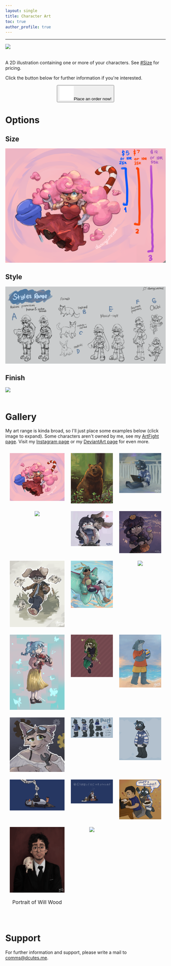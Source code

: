 ```yaml
---
layout: single
title: Character Art
toc: true
author_profile: true
---
```


<style>

.container {
  display: grid;
  grid-template-columns: auto auto auto;
  padding: 4px;
}
.container > div {
  background-color: none;
  border: none;
  padding: 10px;
  font-size: 16px;
  text-align: center;
}

</style>

---

<div><a href="examples/work/21.png"><img src="examples/work/21.png"></a></div>

<br>

A 2D illustration containing one or more of your characters. See [#Size](#size) for pricing.

Click the button below for further information if you're interested.

<p style="text-align: center"><a href="form"><button class="fancybutton"><img src="btn.png" height=45px width=45px style="box-shadow: none">Place an order now!</button></a></p>



# Options


## Size


<div><a href="examples/size.png"><img src="examples/size.png"></a></div>

## Style


<div><a href="examples/style.png"><img src="examples/style.png"></a></div>


## Finish

<div><a href="examples/finish.png"><img src="examples/finish.png"></a></div>


<br>

<h1>Gallery</h1>


My art range is kinda broad, so I'll just place some examples below (click image to expand). Some characters aren't owned by me, see my [ArtFight page](https://artfight.net/~Daringcuteseal). Visit my [Instagram page](https://instagram.com/daringcuteseal) or my [DeviantArt page](http://deviantart.com/) for even more.

 <div class="container">
    <div><a href="examples/work/1.png"><img src="examples/work/1.png"></a></div>
    <div><a href="examples/work/2.png"><img src="examples/work/2.png"></a></div>
    <div><a href="examples/work/3.png"><img src="examples/work/3.png"></a></div>
    <div><a href="examples/work/20.png"><img src="examples/work/20.png"></a></div>
    <div><a href="examples/work/4.png"><img src="examples/work/4.png"></a></div>
    <div><a href="examples/work/5.png"><img src="examples/work/5.png"></a></div>
    <div><a href="examples/work/6.png"><img src="examples/work/6.png"></a></div>
    <div><a href="examples/work/7.png"><img src="examples/work/7.png"></a></div>
    <div><a href="examples/work/8.png"><img src="examples/work/8.png"></a></div>
    <div><a href="examples/work/9.png"><img src="examples/work/9.png"></a></div>
    <div><a href="examples/work/10.png"><img src="examples/work/10.png"></a></div>
    <div><a href="examples/work/11.png"><img src="examples/work/11.png"></a></div>
    <div><a href="examples/work/12.png"><img src="examples/work/12.png"></a></div>
    <div><a href="examples/work/13.png"><img src="examples/work/13.png"></a></div>
    <div><a href="examples/work/14.png"><img src="examples/work/14.png"></a></div>
    <div><a href="examples/work/15.png"><img src="examples/work/15.png"></a></div>
    <div><a href="examples/work/16.png"><img src="examples/work/16.png"></a></div>
    <div><a href="examples/work/17.png"><img src="examples/work/17.png"></a></div>
    <div><a href="examples/work/18.png"><img src="examples/work/18.png"></a><p>Portrait of Will Wood</p></div>
    <div><a href="examples/work/19.png"><img src="examples/work/19.png"></a></div>
</div>

<br>

# Support
For further information and support, please write a mail to [comms@dcutes.me](mailto://comms@dcutes.me).
